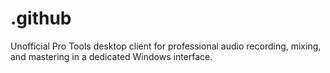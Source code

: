 # .github
Unofficial Pro Tools desktop client for professional audio recording, mixing, and mastering in a dedicated Windows interface.
